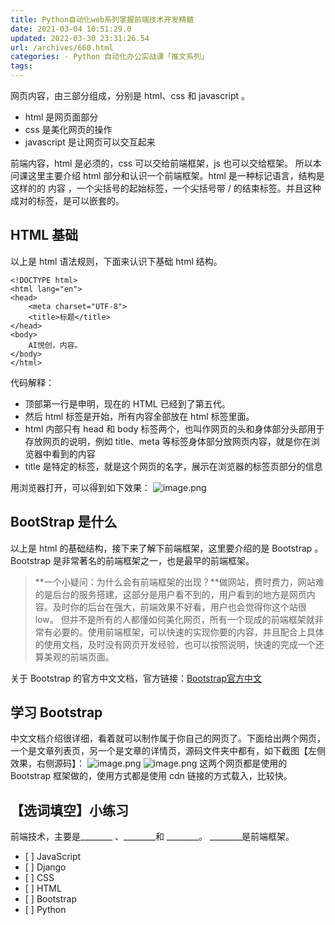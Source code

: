 ```yaml
---
title: Python自动化web系列掌握前端技术开发精髓
date: 2021-03-04 10:51:29.0
updated: 2022-03-30 23:31:26.54
url: /archives/660.html
categories: - Python 自动化办公实战课「推文系列」
tags: 
---
```




网页内容，由三部分组成，分别是 html、css 和 javascript 。

*   html 是网页面部分
*   css 是美化网页的操作
*   javascript 是让网页可以交互起来

前端内容，html 是必须的，css 可以交给前端框架，js 也可以交给框架。 所以本问课这里主要介绍 html 部分和认识一个前端框架。html 是一种标记语言，结构是这样的的 内容 ，一个尖括号的起始标签，一个尖括号带 / 的结束标签。并且这种成对的标签，是可以嵌套的。

## HTML 基础

以上是 html 语法规则，下面来认识下基础 html 结构。

```markup
<!DOCTYPE html>
<html lang="en">
<head>
    <meta charset="UTF-8">
    <title>标题</title>
</head>
<body>
    AI悦创，内容。
</body>
</html>
```

代码解释：

*   顶部第一行是申明，现在的 HTML 已经到了第五代。
*   然后 html 标签是开始，所有内容全部放在 html 标签里面。
*   html 内部只有 head 和 body 标签两个，也叫作网页的头和身体部分头部用于存放网页的说明，例如 title、meta 等标签身体部分放网页内容，就是你在浏览器中看到的内容
*   title 是特定的标签，就是这个网页的名字，展示在浏览器的标签页部分的信息

用浏览器打开，可以得到如下效果： ![image.png](https://img-blog.csdnimg.cn/img_convert/f309622c657f2a57f9ff70210dc7da27.png)

## BootStrap 是什么

以上是 html 的基础结构，接下来了解下前端框架，这里要介绍的是 Bootstrap 。 Bootstrap 是非常著名的前端框架之一，也是最早的前端框架。

> **一个小疑问：为什么会有前端框架的出现？**做网站，费时费力，网站难的是后台的服务搭建，这部分是用户看不到的，用户看到的地方是网页内容。及时你的后台在强大，前端效果不好看，用户也会觉得你这个站很low。 但并不是所有的人都懂如何美化网页，所有一个现成的前端框架就非常有必要的。使用前端框架，可以快速的实现你要的内容，并且配合上具体的使用文档，及时没有网页开发经验，也可以按照说明，快速的完成一个还算美观的前端页面。

关于 Bootstrap 的官方中文文档，官方链接：[Bootstrap官方中文](https://v3.bootcss.com/)

## 学习 Bootstrap

中文文档介绍很详细，看着就可以制作属于你自己的网页了。下面给出两个网页，一个是文章列表页，另一个是文章的详情页，源码文件夹中都有，如下截图【左侧效果，右侧源码】： ![image.png](https://img-blog.csdnimg.cn/img_convert/754c333e88aed05dbefbcb224f330eb9.png) ![image.png](https://img-blog.csdnimg.cn/img_convert/d5d957965283f720dd57512ee3dcffa1.png) 这两个网页都是使用的 Bootstrap 框架做的，使用方式都是使用 cdn 链接的方式载入，比较快。

## 【选词填空】小练习

前端技术，主要是\_\_\_\_\_\_\_\_ 、\_\_\_\_\_\_\_\_和 \_\_\_\_\_\_\_\_。 \_\_\_\_\_\_\_\_是前端框架。

*   \[ \] JavaScript
*   \[ \] Django
*   \[ \] CSS
*   \[ \] HTML
*   \[ \] Bootstrap
*   \[ \] Python
